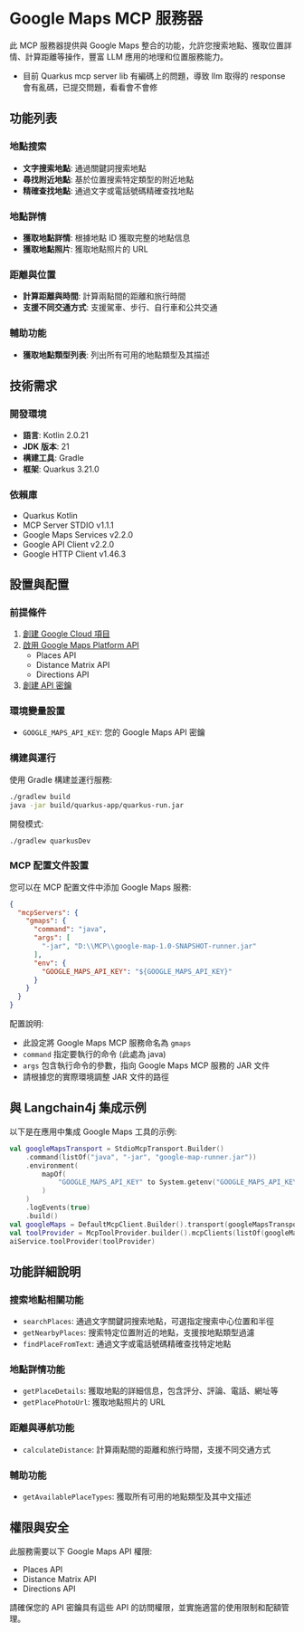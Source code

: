# Google Maps MCP 服務器

此 MCP 服務器提供與 Google Maps 整合的功能，允許您搜索地點、獲取位置詳情、計算距離等操作，豐富 LLM 應用的地理和位置服務能力。
- 目前 Quarkus mcp server lib 有編碼上的問題，導致 llm 取得的 response 會有亂碼，已提交問題，看看會不會修

## 功能列表

### 地點搜索
- **文字搜索地點**: 通過關鍵詞搜索地點
- **尋找附近地點**: 基於位置搜索特定類型的附近地點
- **精確查找地點**: 通過文字或電話號碼精確查找地點

### 地點詳情
- **獲取地點詳情**: 根據地點 ID 獲取完整的地點信息
- **獲取地點照片**: 獲取地點照片的 URL

### 距離與位置
- **計算距離與時間**: 計算兩點間的距離和旅行時間
- **支援不同交通方式**: 支援駕車、步行、自行車和公共交通

### 輔助功能
- **獲取地點類型列表**: 列出所有可用的地點類型及其描述

## 技術需求

### 開發環境
- **語言**: Kotlin 2.0.21
- **JDK 版本**: 21
- **構建工具**: Gradle
- **框架**: Quarkus 3.21.0

### 依賴庫
- Quarkus Kotlin
- MCP Server STDIO v1.1.1
- Google Maps Services v2.2.0
- Google API Client v2.2.0
- Google HTTP Client v1.46.3

## 設置與配置

### 前提條件
1. [創建 Google Cloud 項目](https://console.cloud.google.com/projectcreate)
2. [啟用 Google Maps Platform API](https://console.cloud.google.com/google/maps-apis/api-list)
    - Places API
    - Distance Matrix API
    - Directions API
3. [創建 API 密鑰](https://console.cloud.google.com/google/maps-apis/credentials)

### 環境變量設置
- `GOOGLE_MAPS_API_KEY`: 您的 Google Maps API 密鑰

### 構建與運行

使用 Gradle 構建並運行服務:

```bash
./gradlew build
java -jar build/quarkus-app/quarkus-run.jar
```

開發模式:

```bash
./gradlew quarkusDev
```

### MCP 配置文件設置

您可以在 MCP 配置文件中添加 Google Maps 服務:

```json
{
  "mcpServers": {
    "gmaps": {
      "command": "java",
      "args": [
        "-jar", "D:\\MCP\\google-map-1.0-SNAPSHOT-runner.jar"
      ],
      "env": {
        "GOOGLE_MAPS_API_KEY": "${GOOGLE_MAPS_API_KEY}"
      }
    }
  }
}
```

配置說明:
- 此設定將 Google Maps MCP 服務命名為 `gmaps`
- `command` 指定要執行的命令 (此處為 java)
- `args` 包含執行命令的參數，指向 Google Maps MCP 服務的 JAR 文件
- 請根據您的實際環境調整 JAR 文件的路徑

## 與 Langchain4j 集成示例

以下是在應用中集成 Google Maps 工具的示例:

```kotlin
val googleMapsTransport = StdioMcpTransport.Builder()
    .command(listOf("java", "-jar", "google-map-runner.jar"))
    .environment(
        mapOf(
            "GOOGLE_MAPS_API_KEY" to System.getenv("GOOGLE_MAPS_API_KEY")
        )
    )
    .logEvents(true)
    .build()
val googleMaps = DefaultMcpClient.Builder().transport(googleMapsTransport).build()
val toolProvider = McpToolProvider.builder().mcpClients(listOf(googleMaps)).build()
aiService.toolProvider(toolProvider)
```

## 功能詳細說明

### 搜索地點相關功能

- `searchPlaces`: 通過文字關鍵詞搜索地點，可選指定搜索中心位置和半徑
- `getNearbyPlaces`: 搜索特定位置附近的地點，支援按地點類型過濾
- `findPlaceFromText`: 通過文字或電話號碼精確查找特定地點

### 地點詳情功能

- `getPlaceDetails`: 獲取地點的詳細信息，包含評分、評論、電話、網址等
- `getPlacePhotoUrl`: 獲取地點照片的 URL

### 距離與導航功能

- `calculateDistance`: 計算兩點間的距離和旅行時間，支援不同交通方式

### 輔助功能

- `getAvailablePlaceTypes`: 獲取所有可用的地點類型及其中文描述

## 權限與安全

此服務需要以下 Google Maps API 權限:
- Places API
- Distance Matrix API
- Directions API

請確保您的 API 密鑰具有這些 API 的訪問權限，並實施適當的使用限制和配額管理。
